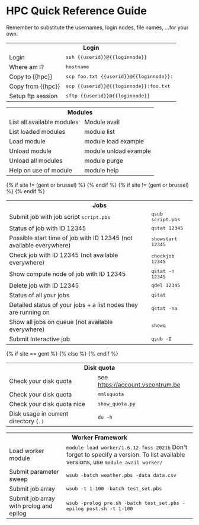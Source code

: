 # HPC Quick Reference Guide

Remember to substitute the usernames, login nodes, file names, ...for
your own.

<table>
    <tr>
        <td colspan="2">
            <center><b>Login</b></center>
        </td>
    </tr>
    <tr>
        <td colspan="1">
          Login
        </td>
        <td colspan="1">
          <tt>ssh {{userid}}@{{loginnode}}</tt>
        </td>
    </tr>
    <tr>
      <td colspan ="1">
        Where am I?
      </td>
      <td colspan="1">
        <tt>hostname</tt>
      </td>
    </tr>
    <tr>
      <td>
        Copy to {{hpc}}
      </td>
      <td>
        <tt>scp foo.txt {{userid}}@{{loginnode}}:</tt>
      </td>
    </tr>
    <tr>
      <td>
        Copy from {{hpc}}
      </td>
      <td> 
        <tt>scp {{userid}}@{{loginnode}}:foo.txt</tt>
      </td>
    </tr>
    <tr>
      <td>
        Setup ftp session
      </td>
      <td>
        <tt>sftp {{userid}}@{{loginnode}}</tt>
      </td>
    </tr>
</table>


<table>
    <tr>
        <td colspan="2">
            <center><b>Modules</b></center>
        </td>
    </tr>
    <tr>
        <td colspan="1">
          List all available modules
        </td>
        <td colspan="1">
         Module avail
        </td>
    </tr>
    <tr>
      <td colspan ="1">
        List loaded modules
      </td>
      <td colspan="1">
        module list
      </td>
    </tr>
    <tr>
      <td>
        Load module
      </td>
      <td>
        module load example
      </td>
    </tr>
    <tr>
      <td>
        Unload module
      </td>
      <td> 
        module unload example
      </td>
    </tr>
    <tr>
      <td>
        Unload all modules
      </td>
      <td>
        module purge
      </td>
    </tr>
    <tr>
      <td>
        Help on use of module
      </td>
      <td>
        module help
      </td>
    </tr>
</table>

<table>
    <tr>
        <td colspan="2">
            <center><b>Jobs</b></center>
        </td>
    </tr>
    <tr>
        <td colspan="1">
          Submit job with job script <tt>script.pbs</tt>
        </td>
        <td colspan="1">
          <tt>qsub script.pbs</tt>
        </td>
    </tr>
    <tr>
      <td colspan ="1">
        Status of job with ID 12345
      </td>
      <td colspan="1">
        <tt>qstat 12345</tt>
      </td>
    </tr>
{% if site != (gent or brussel) %}
    <tr>
      <td colspan ="1">
        Possible start time of job with ID 12345 (not available everywhere)
      </td>
      <td colspan="1">
        <tt>showstart 12345</tt>
      </td>
    </tr>
    <tr>
      <td colspan ="1">
        Check job with ID 12345 (not available everywhere)
      </td>
      <td colspan="1">
        <tt>checkjob 12345</tt>
      </td>
    </tr>
{% endif %}
    <tr>
      <td>
        Show compute node of job with ID 12345
      </td>
      <td>
        <tt>qstat -n 12345</tt>
      </td>
    </tr>
    <tr>
      <td>
        Delete job with ID 12345
      </td>
      <td> 
        <tt>qdel 12345</tt>
      </td>
    </tr>
    <tr>
      <td>
        Status of all your jobs
      </td>
      <td>
        <tt>qstat</tt>
      </td>
    </tr>
    <tr>
      <td>
        Detailed status of your jobs + a list nodes they are running on
      </td>
      <td>
        <tt>qstat -na</tt>
      </td>
    </tr>
{% if site != (gent or brussel) %}
    <tr>
      <td>
        Show all jobs on queue (not available everywhere)
      </td>
      <td>
        <tt>showq</tt>
      </td>
    </tr>
{% endif %}
    <tr>
      <td>
        Submit Interactive job
      </td>
      <td>
        <tt>qsub -I</tt>
      </td>
    </tr>
</table>

<table>
    <tr>
        <td colspan="2">
            <center><b>Disk quota</b></center>
        </td>
    </tr>
{% if site == gent %}
    <tr>
        <td colspan="1">
          Check your disk quota
        </td>
        <td colspan="1">
          see <a href="https://account.vscentrum.be">https://account.vscentrum.be</a>
        </td>
    </tr>
{% else %}
    <tr>
        <td colspan="1">
          Check your disk quota
        </td>
        <td colspan="1">
          <tt>mmlsquota</tt>
        </td>
    </tr>
    <tr>
        <td colspan="1">
          Check your disk quota nice
        </td>
        <td colspan="1">
          <tt>show_quota.py</tt>
        </td>
    </tr>
{% endif %}
    <tr>
      <td colspan ="1">
        Disk usage in current directory (<tt>.<tt>)
      </td>
      <td colspan="1">
        <tt>du -h</tt>
      </td>
    </tr>
</table>

<table>
    <tr>
        <td colspan="2">
            <center><b>Worker Framework</b></center>
        </td>
    </tr>
    <tr>
        <td colspan="1">
          Load worker module
        </td>
        <td colspan="1">
         <tt> module load worker/1.6.12-foss-2021b</tt>  Don't forget to specify a version. To list available versions, use <tt>module avail worker/</tt>
        </td>
    </tr>
    <tr>
      <td colspan ="1">
        Submit parameter sweep
      </td>
      <td colspan="1">
        <tt>wsub -batch weather.pbs -data data.csv</tt>
      </td>
    </tr>
    <tr>
      <td>
        Submit job array
      </td>
      <td>
        <tt>wsub -t 1-100 -batch test_set.pbs</tt>
      </td>
    </tr>
    <tr>
      <td>
        Submit job array with prolog and epilog
      </td>
      <td> 
        <tt>wsub -prolog pre.sh -batch test_set.pbs -epilog post.sh -t 1-100</tt>
      </td>
    </tr>
</table>
